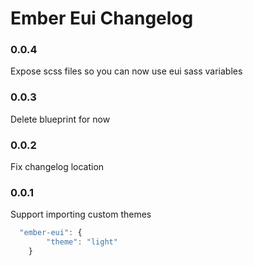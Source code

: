# Ember Eui Changelog

### 0.0.4
Expose scss files so you can now use eui sass variables

### 0.0.3
Delete blueprint for now

### 0.0.2
Fix changelog location

### 0.0.1
Support importing custom themes

```ts
  "ember-eui": {
        "theme": "light"
    }

```
